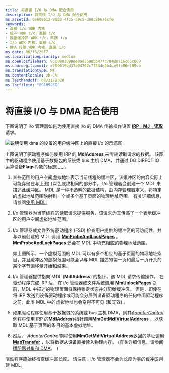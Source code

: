 ```yaml
---
title: 将直接 I/O 与 DMA 配合使用
description: 将直接 I/O 与 DMA 配合使用
ms.assetid: 0e609613-9023-4f35-a9c5-d68c8b676cfe
keywords:
- 直接 i/o WDK 内核
- 缓冲 WDK i/o，直接 i/o
- 数据缓冲区 WDK i/o，直接 i/o
- I/o WDK 内核，直接 i/o
- DMA 传输 WDK 内核，直接 i/o
ms.date: 06/16/2017
ms.localizationpriority: medium
ms.openlocfilehash: 9b00803099ee0ad2690bb477c78428716c05c609
ms.sourcegitcommit: e769619bd37e04762c77444e8b4ce9fe86ef09cb
ms.translationtype: MT
ms.contentlocale: zh-CN
ms.lasthandoff: 08/31/2020
ms.locfileid: "89189269"
---
```

# <a name="using-direct-io-with-dma"></a>将直接 I/O 与 DMA 配合使用





下图说明了 i/o 管理器如何为使用直接 i/o 的 DMA 传输操作设置 [**IRP \_ MJ \_ 读取**](./irp-mj-read.md) 请求。

![说明使用 dma 的设备的用户缓冲区上的直接 i/o 的示意图](images/3mdldrct.png)

上图说明了驱动程序如何使用 IRP 的 **MdlAddress** 来传输读取请求的数据。 该图中的驱动程序使用基于数据包的系统或 bus 主机 DMA，并通过 DO DIRECT IO 运算设备**Flags**对象的标志 \_ \_ 。

1.  某些范围的用户空间虚拟地址表示当前线程的缓冲区，该缓冲区的内容实际上可能存储在与上图)  (深色底纹相同的部分中。 I/o 管理器会创建一个 MDL 来描述此缓冲区。 MDL 是一种不透明的数据结构，由内存管理器定义，将特定的虚拟地址范围映射到一个或多个基于页面的物理地址范围。 有关详细信息，请参阅[使用 MDL](using-mdls.md)。

2.  I/o 管理器为当前线程的读取请求提供服务，该请求为其传递了一个表示缓冲区的用户空间虚拟地址范围。

3.  I/o 管理器或文件系统驱动程序 (FSD) 检查用户提供的缓冲区的可访问性，并与以前创建的 MDL 调用 [**MmProbeAndLockPages**](/windows-hardware/drivers/ddi/wdm/nf-wdm-mmprobeandlockpages) 。 **MmProbeAndLockPages** 还会在 MDL 中填充相应的物理地址范围。

    如上图所示，一个虚拟范围的 MDL 可以有多个相应的基于页面的物理地址条目，并且缓冲区的虚拟范围可能会以与 MDL 描述的第一页和最后一页开头的某个字节偏移量开始和结束。

4.  I/o 管理器提供指向 MDL (**MdlAddress**) 的指针，该 MDL 请求传输操作。 在驱动程序完成 IRP 后，在 i/o 管理器或文件系统调用 [**MmUnlockPages**](/windows-hardware/drivers/ddi/wdm/nf-wdm-mmunlockpages) 之前，MDL 中描述的物理页面将保持锁定状态并分配给缓冲区。 但是，即使在将 IRP 发送到设备驱动程序或可能会分层到设备驱动程序的任何中间驱动程序之前，此类 MDL 中的虚拟地址也会变得不可见 (和无效) 。

5.  如果驱动程序使用基于数据包的系统或 bus 主机 DMA，则其[*AdapterControl*](/windows-hardware/drivers/ddi/wdm/nc-wdm-driver_control)例程将使用 IRP 的**MdlAddress**指针调用[**MmGetMdlVirtualAddress**](./mm-bad-pointer.md) ，以获取 MDL 基于页面的条目的基本虚拟地址。

6.  然后， *AdapterControl*例程使用**MmGetMdlVirtualAddress**返回的基址调用[**MapTransfer**](/windows-hardware/drivers/ddi/wdm/nc-wdm-pmap_transfer) ，以将数据从设备直接读入物理内存。  (有关详细信息，请参阅 [适配器对象和 DMA](./introduction-to-adapter-objects.md)。 ) 

驱动程序应始终检查缓冲区长度。 请注意，i/o 管理器不会为长度为零的缓冲区创建 MDL。

 

